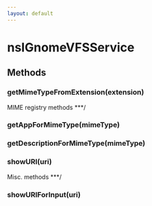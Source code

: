 ```yaml
---
layout: default
---
```


# nsIGnomeVFSService #

## Methods ##

### getMimeTypeFromExtension(extension) ###
MIME registry methods ***/  

### getAppForMimeType(mimeType) ###

### getDescriptionForMimeType(mimeType) ###

### showURI(uri) ###
Misc. methods ***/  

### showURIForInput(uri) ###
